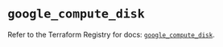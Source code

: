 # `google_compute_disk`

Refer to the Terraform Registry for docs: [`google_compute_disk`](https://registry.terraform.io/providers/hashicorp/google-beta/6.14.1/docs/resources/google_compute_disk).
